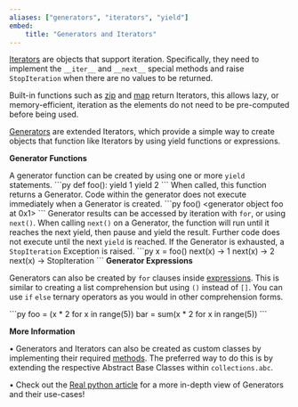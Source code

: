 ```yaml
---
aliases: ["generators", "iterators", "yield"]
embed:
    title: "Generators and Iterators"
---
```


[Iterators](https://docs.python.org/3/glossary.html#term-iterator) are objects that support iteration. Specifically, they need to implement the `__iter__` and `__next__` special methods and raise `StopIteration` when there are no values to be returned.

Built-in functions such as [zip](https://docs.python.org/3/library/functions.html#zip) and [map](https://docs.python.org/3/library/functions.html#map) return Iterators, this allows lazy, or memory-efficient, iteration as the elements do not need to be pre-computed before being used.

[Generators](https://docs.python.org/3/glossary.html#term-generator) are extended Iterators, which provide a simple way to create objects that function like Iterators by using yield functions or expressions.

**Generator Functions**

A generator function can be created by using one or more `yield` statements.
\```py
def foo():
    yield 1
    yield 2
\```
When called, this function returns a Generator. Code within the generator does not execute immediately when a Generator is created.
\```py
foo()
<generator object foo at 0x1>
\```
Generator results can be accessed by iteration with `for`, or using `next()`. When calling `next()` on a Generator, the function will run until it reaches the next yield, then pause and yield the result. Further code does not execute until the next `yield` is reached. If the Generator is exhausted, a `StopIteration` Exception is raised.
\```py
x = foo()
next(x) -> 1
next(x) -> 2
next(x) -> StopIteration
\```
**Generator Expressions**

Generators can also be created by `for` clauses inside [expressions](https://docs.python.org/3/glossary.html#term-generator-expression). This is similar to creating a list comprehension but using `()` instead of `[]`. You can use `if` `else` ternary operators as you would in other comprehension forms.

\```py
foo = (x * 2 for x in range(5))
bar = sum(x * 2 for x in range(5))
\```

**More Information**

• Generators and Iterators can also be created as custom classes by implementing their required [methods](https://docs.python.org/3/library/collections.abc.html#collections-abstract-base-classes-1). The preferred way to do this is by extending the respective Abstract Base Classes within `collections.abc`.

• Check out the [Real python article](https://realpython.com/introduction-to-python-generators/) for a more in-depth view of Generators and their use-cases!
